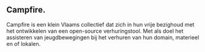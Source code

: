 ## Campfire. 

Campfire is een klein Vlaams collectief dat zich in hun vrije bezighoud met het ontwikkelen van een open-source verhuringstool. Met als doel het assisteren van jeugdbewegingen bij het verhuren van hun domain, materieel en of lokalen.   

<!--

**Here are some ideas to get you started:**

🙋‍♀️ A short introduction - what is your organization all about?
🌈 Contribution guidelines - how can the community get involved?
👩‍💻 Useful resources - where can the community find your docs? Is there anything else the community should know?
🍿 Fun facts - what does your team eat for breakfast?
🧙 Remember, you can do mighty things with the power of [Markdown](https://docs.github.com/github/writing-on-github/getting-started-with-writing-and-formatting-on-github/basic-writing-and-formatting-syntax)
-->
